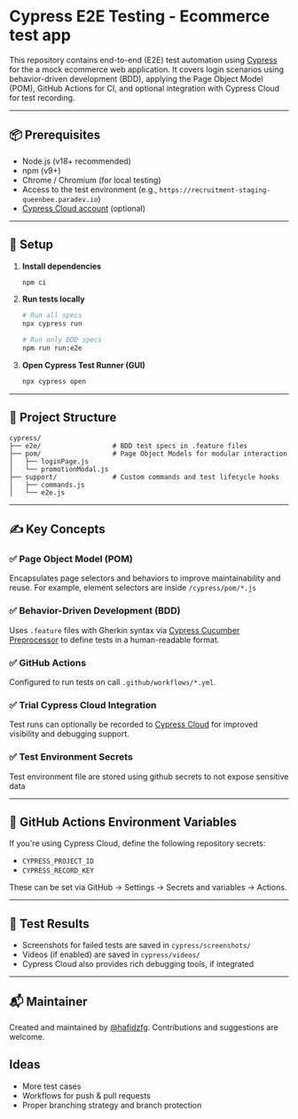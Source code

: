 # Cypress E2E Testing - Ecommerce test app

This repository contains end-to-end (E2E) test automation using [Cypress](https://www.cypress.io/) for the a mock ecommerce web application. It covers login scenarios using behavior-driven development (BDD), applying the Page Object Model (POM), GitHub Actions for CI, and optional integration with Cypress Cloud for test recording.

---

## 📦 Prerequisites

- Node.js (v18+ recommended)
- npm (v9+)
- Chrome / Chromium (for local testing)
- Access to the test environment (e.g., `https://recruitment-staging-queenbee.paradev.io`)
- [Cypress Cloud account](https://cloud.cypress.io/) (optional)

---

## 🔧 Setup

1. **Install dependencies**

   ```bash
   npm ci
   ```

2. **Run tests locally**

   ```bash
   # Run all specs
   npx cypress run

   # Run only BDD specs
   npm run run:e2e
   ```

3. **Open Cypress Test Runner (GUI)**
   ```bash
   npx cypress open
   ```

---

## 🧱 Project Structure

```
cypress/
├── e2e/                  # BDD test specs in .feature files
├── pom/                  # Page Object Models for modular interaction
│   ├── loginPage.js
│   └── promotionModal.js
├── support/              # Custom commands and test lifecycle hooks
│   ├── commands.js
│   └── e2e.js
```

---

## ✍️ Key Concepts

### ✅ Page Object Model (POM)

Encapsulates page selectors and behaviors to improve maintainability and reuse. For example, element selectors are inside `/cypress/pom/*.js`

### ✅ Behavior-Driven Development (BDD)

Uses `.feature` files with Gherkin syntax via [Cypress Cucumber Preprocessor](https://github.com/badeball/cypress-cucumber-preprocessor) to define tests in a human-readable format.

### ✅ GitHub Actions

Configured to run tests on call `.github/workflows/*.yml`.

### ✅ Trial Cypress Cloud Integration

Test runs can optionally be recorded to [Cypress Cloud](https://cloud.cypress.io/) for improved visibility and debugging support.

### ✅ Test Environment Secrets

Test environment file are stored using github secrets to not expose sensitive data

---

## 🔐 GitHub Actions Environment Variables

If you're using Cypress Cloud, define the following repository secrets:

- `CYPRESS_PROJECT_ID`
- `CYPRESS_RECORD_KEY`

These can be set via GitHub → Settings → Secrets and variables → Actions.

---

## 🧪 Test Results

- Screenshots for failed tests are saved in `cypress/screenshots/`
- Videos (if enabled) are saved in `cypress/videos/`
- Cypress Cloud also provides rich debugging tools, if integrated

---

## 📬 Maintainer

Created and maintained by [@hafidzfg](https://github.com/hafidzfg). Contributions and suggestions are welcome.

## Ideas

- More test cases
- Workflows for push & pull requests
- Proper branching strategy and branch protection
